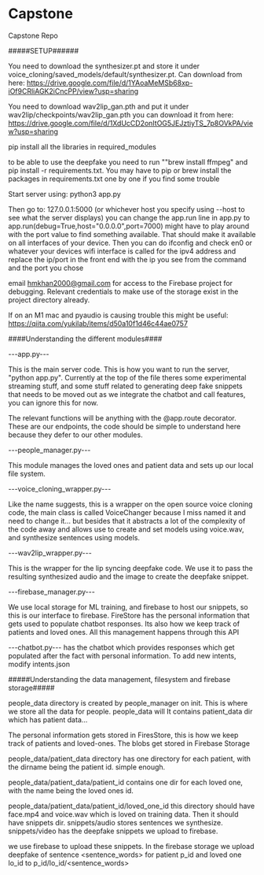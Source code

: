 # Capstone
Capstone Repo

#####SETUP######

You need to download the synthesizer.pt and store it under   voice_cloning/saved_models/default/synthesizer.pt. Can download from here: https://drive.google.com/file/d/1YAoaMeMSb68xp-iOf9CRliAGK2iCncPP/view?usp=sharing


You need to download wav2lip_gan.pth and put it under wav2lip/checkpoints/wav2lip_gan.pth you can download it from here: https://drive.google.com/file/d/1XdUcCD2onItOG5JEJztiyTS_7p8OVkPA/view?usp=sharing

pip install all the libraries in required_modules

to be able to use the deepfake you need to run ""brew install ffmpeg" and pip install -r requirements.txt. You may have to pip or brew install the packages in requirements.txt one by one if you find some trouble


Start server using: python3 app.py

Then go to: 127.0.0.1:5000 (or whichever host you specify using --host to see what the server displays)
you can change the app.run line in app.py to app.run(debug=True,host="0.0.0.0",port=7000) might have to play around with the port value to find something available. That should make it available on all interfaces of your device. Then you can do ifconfig and check en0 or whatever your devices wifi interface is called for the ipv4 address and replace the ip/port in the front end with the ip you see from the command and the port you chose

email hmkhan2000@gmail.com for access to the Firebase project for debugging. Relevant credentials to make use of the storage exist in the project directory already.

If on an M1 mac and pyaudio is causing trouble this might be useful: https://qiita.com/yukilab/items/d50a10f1d46c44ae0757

####Understanding the different modules####

---app.py---

This is the main server code. This is how you want to run the server, "python app.py". Currently at the top of the file theres some experimental streaming stuff, and some stuff related to generating deep fake snippets that needs to be moved out as we integrate the chatbot and call features, you can ignore this for now.

The relevant functions will be anything with the @app.route decorator. These are our endpoints, the code should be simple to understand here because they defer to our other modules.

---people_manager.py---

This module manages the loved ones and patient data and sets up our local file system. 

---voice_cloning_wrapper.py---

Like the name suggests, this is a wrapper on the open source voice cloning code, the main class is called VoiceChanger because I miss named it and need to change it... but besides that it abstracts a lot of the complexity of the code away and allows use to create and set models using voice.wav, and synthesize sentences using models.

---wav2lip_wrapper.py---

This is the wrapper for the lip syncing deepfake code. We use it to pass the resulting synthesized audio and the image to create the deepfake snippet.

---firebase_manager.py---

We use local storage for ML training, and firebase to host our snippets, so this is our interface to firebase. FireStore has the personal information that gets used to populate chatbot responses. Its also how we keep track of patients and loved ones. All this management happens through this API


---chatbot.py---
has the chatbot which provides responses which get populated after the fact with personal information. To add new intents, modify intents.json

#####Understanding the data management, filesystem and firebase storage#####

people_data directory is created by people_manager on init. This is where we store all the data for people. people_data will It contains patient_data dir which has patient data...

The personal information gets stored in FiresStore, this is how we keep track of patients and loved-ones.
The blobs get stored in Firebase Storage

people_data/patient_data directory has one directory for each patient, with the dirname being the patient id. simple enough.

people_data/patient_data/patient_id contains one dir for each loved one, with the name being the loved ones id.

people_data/patient_data/patient_id/loved_one_id this directory should have face.mp4 and voice.wav which is loved on training data. Then it should have snippets dir. snippets/audio stores sentences we synthesize. snippets/video has the deepfake snippets we upload to firebase.

we use firebase to upload these snippets. In the firebase storage we upload deepfake of sentence <sentence_words> for patient p_id and loved one lo_id to p_id/lo_id/<sentence_words>
